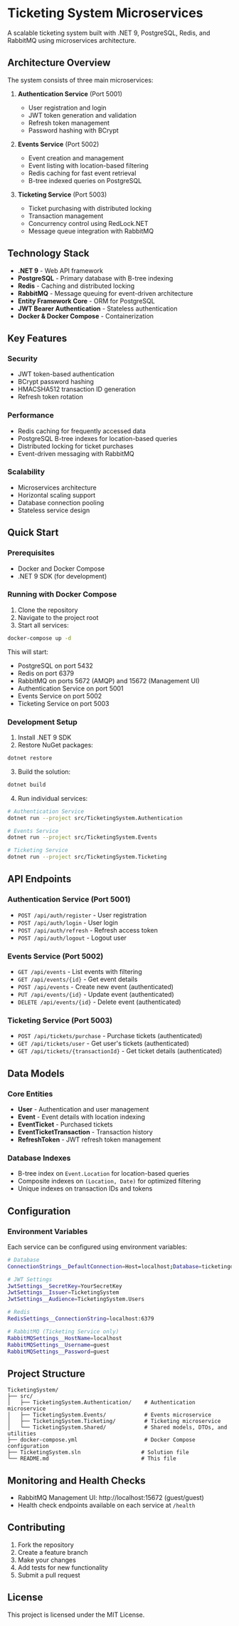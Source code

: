 # Ticketing System Microservices

A scalable ticketing system built with .NET 9, PostgreSQL, Redis, and RabbitMQ using microservices architecture.

## Architecture Overview

The system consists of three main microservices:

1. **Authentication Service** (Port 5001)
   - User registration and login
   - JWT token generation and validation
   - Refresh token management
   - Password hashing with BCrypt

2. **Events Service** (Port 5002)
   - Event creation and management
   - Event listing with location-based filtering
   - Redis caching for fast event retrieval
   - B-tree indexed queries on PostgreSQL

3. **Ticketing Service** (Port 5003)
   - Ticket purchasing with distributed locking
   - Transaction management
   - Concurrency control using RedLock.NET
   - Message queue integration with RabbitMQ

## Technology Stack

- **.NET 9** - Web API framework
- **PostgreSQL** - Primary database with B-tree indexing
- **Redis** - Caching and distributed locking
- **RabbitMQ** - Message queuing for event-driven architecture
- **Entity Framework Core** - ORM for PostgreSQL
- **JWT Bearer Authentication** - Stateless authentication
- **Docker & Docker Compose** - Containerization

## Key Features

### Security
- JWT token-based authentication
- BCrypt password hashing
- HMACSHA512 transaction ID generation
- Refresh token rotation

### Performance
- Redis caching for frequently accessed data
- PostgreSQL B-tree indexes for location-based queries
- Distributed locking for ticket purchases
- Event-driven messaging with RabbitMQ

### Scalability
- Microservices architecture
- Horizontal scaling support
- Database connection pooling
- Stateless service design

## Quick Start

### Prerequisites
- Docker and Docker Compose
- .NET 9 SDK (for development)

### Running with Docker Compose

1. Clone the repository
2. Navigate to the project root
3. Start all services:

```bash
docker-compose up -d
```

This will start:
- PostgreSQL on port 5432
- Redis on port 6379
- RabbitMQ on ports 5672 (AMQP) and 15672 (Management UI)
- Authentication Service on port 5001
- Events Service on port 5002
- Ticketing Service on port 5003

### Development Setup

1. Install .NET 9 SDK
2. Restore NuGet packages:

```bash
dotnet restore
```

3. Build the solution:

```bash
dotnet build
```

4. Run individual services:

```bash
# Authentication Service
dotnet run --project src/TicketingSystem.Authentication

# Events Service
dotnet run --project src/TicketingSystem.Events

# Ticketing Service
dotnet run --project src/TicketingSystem.Ticketing
```

## API Endpoints

### Authentication Service (Port 5001)

- `POST /api/auth/register` - User registration
- `POST /api/auth/login` - User login
- `POST /api/auth/refresh` - Refresh access token
- `POST /api/auth/logout` - Logout user

### Events Service (Port 5002)

- `GET /api/events` - List events with filtering
- `GET /api/events/{id}` - Get event details
- `POST /api/events` - Create new event (authenticated)
- `PUT /api/events/{id}` - Update event (authenticated)
- `DELETE /api/events/{id}` - Delete event (authenticated)

### Ticketing Service (Port 5003)

- `POST /api/tickets/purchase` - Purchase tickets (authenticated)
- `GET /api/tickets/user` - Get user's tickets (authenticated)
- `GET /api/tickets/{transactionId}` - Get ticket details (authenticated)

## Data Models

### Core Entities

- **User** - Authentication and user management
- **Event** - Event details with location indexing
- **EventTicket** - Purchased tickets
- **EventTicketTransaction** - Transaction history
- **RefreshToken** - JWT refresh token management

### Database Indexes

- B-tree index on `Event.Location` for location-based queries
- Composite indexes on `(Location, Date)` for optimized filtering
- Unique indexes on transaction IDs and tokens

## Configuration

### Environment Variables

Each service can be configured using environment variables:

```bash
# Database
ConnectionStrings__DefaultConnection=Host=localhost;Database=ticketingdb;Username=user;Password=pass;

# JWT Settings
JwtSettings__SecretKey=YourSecretKey
JwtSettings__Issuer=TicketingSystem
JwtSettings__Audience=TicketingSystem.Users

# Redis
RedisSettings__ConnectionString=localhost:6379

# RabbitMQ (Ticketing Service only)
RabbitMQSettings__HostName=localhost
RabbitMQSettings__Username=guest
RabbitMQSettings__Password=guest
```

## Project Structure

```
TicketingSystem/
├── src/
│   ├── TicketingSystem.Authentication/    # Authentication microservice
│   ├── TicketingSystem.Events/            # Events microservice
│   ├── TicketingSystem.Ticketing/         # Ticketing microservice
│   └── TicketingSystem.Shared/            # Shared models, DTOs, and utilities
├── docker-compose.yml                     # Docker Compose configuration
├── TicketingSystem.sln                   # Solution file
└── README.md                             # This file
```

## Monitoring and Health Checks

- RabbitMQ Management UI: http://localhost:15672 (guest/guest)
- Health check endpoints available on each service at `/health`

## Contributing

1. Fork the repository
2. Create a feature branch
3. Make your changes
4. Add tests for new functionality
5. Submit a pull request

## License

This project is licensed under the MIT License.
